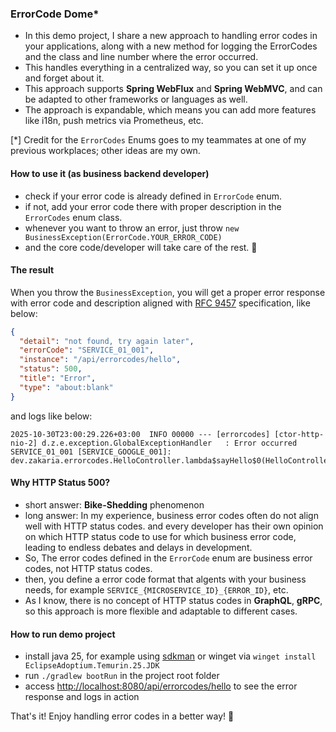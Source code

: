 ### ErrorCode Dome*

- In this demo project, I share a new approach to handling error codes in your applications, along with a new method for logging the ErrorCodes and the class and line number where the error occurred.
- This handles everything in a centralized way, so you can set it up once and forget about it.
- This approach supports **Spring WebFlux** and **Spring WebMVC**, and can be adapted to other frameworks or languages as well.
- The approach is expandable, which means you can add more features like i18n, push metrics via Prometheus, etc.

[*] Credit for the `ErrorCodes` Enums goes to my teammates at one of my previous workplaces; other ideas are my own.

#### How to use it (as business backend developer)

- check if your error code is already defined in `ErrorCode` enum.
- if not, add your error code there with proper description in the `ErrorCodes` enum class.
- whenever you want to throw an error, just throw `new BusinessException(ErrorCode.YOUR_ERROR_CODE)`
- and the core code/developer will take care of the rest. 🎉


#### The result

When you throw the `BusinessException`, you will get a proper error response with error code and description aligned with [RFC 9457](https://www.rfc-editor.org/rfc/rfc9457.html) specification, like below:

```json
{
  "detail": "not found, try again later",
  "errorCode": "SERVICE_01_001",
  "instance": "/api/errorcodes/hello",
  "status": 500,
  "title": "Error",
  "type": "about:blank"
}
``` 

and logs like below:

```log
2025-10-30T23:00:29.226+03:00  INFO 00000 --- [errorcodes] [ctor-http-nio-2] d.z.e.exception.GlobalExceptionHandler   : Error occurred SERVICE_01_001 [SERVICE_GOOGLE_001]: dev.zakaria.errorcodes.HelloController.lambda$sayHello$0(HelloController.java:15)
```

#### Why HTTP Status 500?

- short answer: **Bike-Shedding** phenomenon
- long answer: In my experience, business error codes often do not align well with HTTP status codes. and every developer has their own opinion on which HTTP status code to use for which business error code, leading to endless debates and delays in development.
- So, The error codes defined in the `ErrorCode` enum are business error codes, not HTTP status codes.
- then, you define a error code format that algents with your business needs, for example `SERVICE_{MICROSERVICE_ID}_{ERROR_ID}`, etc.
- As I know, there is no concept of HTTP status codes in **GraphQL**, **gRPC**, so this approach is more flexible and adaptable to different cases.


#### How to run demo project

- install java 25, for example using [sdkman](https://sdkman.io/) or winget via `winget install EclipseAdoptium.Temurin.25.JDK`
- run `./gradlew bootRun` in the project root folder
- access [http://localhost:8080/api/errorcodes/hello](http://localhost:8080/api/errorcodes/hello) to see the error response and logs in action


That's it! Enjoy handling error codes in a better way! 🚀